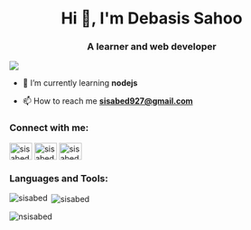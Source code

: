 <h1 align="center">Hi 👋, I'm Debasis Sahoo</h1>
<h3 align="center">A learner and web developer</h3>

<p align="left"> <img src="https://komarev.com/ghpvc/?username=sisabed&color=brightgreen&label=Profile%20views&style=plastic"/></p>

- 🌱 I’m currently learning **nodejs**

- 📫 How to reach me **sisabed927@gmail.com**

<h3 align="left">Connect with me:</h3>
<p align="left">
<a href="https://www.linkedin.com/in/debasis-sahoo-a969b5142/" target="blank"><img align="center" src="https://raw.githubusercontent.com/rahuldkjain/github-profile-readme-generator/master/src/images/icons/Social/linked-in-alt.svg" alt="sisabed" height="30" width="40" /></a>
<a href="https://instagram.com/sisabed_" target="blank"><img align="center" src="https://raw.githubusercontent.com/rahuldkjain/github-profile-readme-generator/master/src/images/icons/Social/instagram.svg" alt="sisabed_" height="30" width="40" /></a>
<a href="https://x.com/sisabed_" target="blank"><img align="center" src="https://raw.githubusercontent.com/rahuldkjain/github-profile-readme-generator/master/src/images/icons/Social/twitter.svg" alt="sisabed" height="30" width="40" /></a>
</p>

<h3 align="left">Languages and Tools:</h3>

<p><img align="left" src="https://github-readme-stats.vercel.app/api/top-langs?username=naveen-khuntey&show_icons=true&locale=en&layout=compact" alt="sisabed" /></p>

<p>&nbsp;<img align="center" src="https://github-readme-stats.vercel.app/api?username=naveen-khuntey&show_icons=true&locale=en" alt="sisabed" /></p>

<p><img align="center" src="https://github-readme-streak-stats.herokuapp.com/?user=naveen-khuntey&" alt="nsisabed" /></p>
